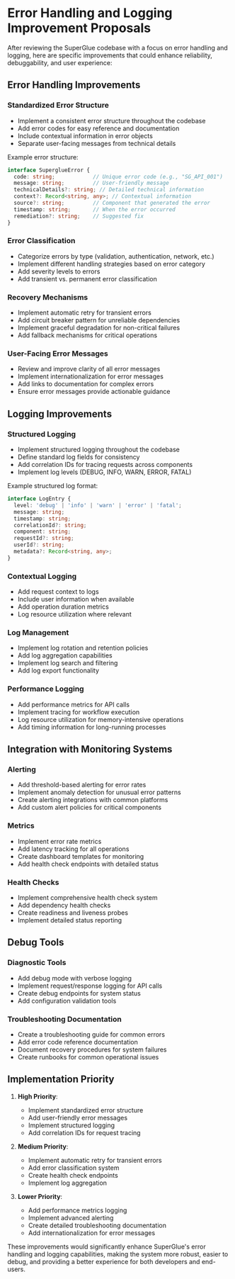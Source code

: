 # Error Handling and Logging Improvement Proposals

After reviewing the SuperGlue codebase with a focus on error handling and logging, here are specific improvements that could enhance reliability, debuggability, and user experience:

## Error Handling Improvements

### Standardized Error Structure
- Implement a consistent error structure throughout the codebase
- Add error codes for easy reference and documentation
- Include contextual information in error objects
- Separate user-facing messages from technical details

Example error structure:
```typescript
interface SuperglueError {
  code: string;            // Unique error code (e.g., "SG_API_001")
  message: string;         // User-friendly message
  technicalDetails?: string; // Detailed technical information
  context?: Record<string, any>; // Contextual information
  source?: string;         // Component that generated the error
  timestamp: string;       // When the error occurred
  remediation?: string;    // Suggested fix
}
```

### Error Classification
- Categorize errors by type (validation, authentication, network, etc.)
- Implement different handling strategies based on error category
- Add severity levels to errors
- Add transient vs. permanent error classification

### Recovery Mechanisms
- Implement automatic retry for transient errors
- Add circuit breaker pattern for unreliable dependencies
- Implement graceful degradation for non-critical failures
- Add fallback mechanisms for critical operations

### User-Facing Error Messages
- Review and improve clarity of all error messages
- Implement internationalization for error messages
- Add links to documentation for complex errors
- Ensure error messages provide actionable guidance

## Logging Improvements

### Structured Logging
- Implement structured logging throughout the codebase
- Define standard log fields for consistency
- Add correlation IDs for tracing requests across components
- Implement log levels (DEBUG, INFO, WARN, ERROR, FATAL)

Example structured log format:
```typescript
interface LogEntry {
  level: 'debug' | 'info' | 'warn' | 'error' | 'fatal';
  message: string;
  timestamp: string;
  correlationId?: string;
  component: string;
  requestId?: string;
  userId?: string;
  metadata?: Record<string, any>;
}
```

### Contextual Logging
- Add request context to logs
- Include user information when available
- Add operation duration metrics
- Log resource utilization where relevant

### Log Management
- Implement log rotation and retention policies
- Add log aggregation capabilities
- Implement log search and filtering
- Add log export functionality

### Performance Logging
- Add performance metrics for API calls
- Implement tracing for workflow execution
- Log resource utilization for memory-intensive operations
- Add timing information for long-running processes

## Integration with Monitoring Systems

### Alerting
- Add threshold-based alerting for error rates
- Implement anomaly detection for unusual error patterns
- Create alerting integrations with common platforms
- Add custom alert policies for critical components

### Metrics
- Implement error rate metrics
- Add latency tracking for all operations
- Create dashboard templates for monitoring
- Add health check endpoints with detailed status

### Health Checks
- Implement comprehensive health check system
- Add dependency health checks
- Create readiness and liveness probes
- Implement detailed status reporting

## Debug Tools

### Diagnostic Tools
- Add debug mode with verbose logging
- Implement request/response logging for API calls
- Create debug endpoints for system status
- Add configuration validation tools

### Troubleshooting Documentation
- Create a troubleshooting guide for common errors
- Add error code reference documentation
- Document recovery procedures for system failures
- Create runbooks for common operational issues

## Implementation Priority

1. **High Priority**:
   - Implement standardized error structure
   - Add user-friendly error messages
   - Implement structured logging
   - Add correlation IDs for request tracing

2. **Medium Priority**:
   - Implement automatic retry for transient errors
   - Add error classification system
   - Create health check endpoints
   - Implement log aggregation

3. **Lower Priority**:
   - Add performance metrics logging
   - Implement advanced alerting
   - Create detailed troubleshooting documentation
   - Add internationalization for error messages

These improvements would significantly enhance SuperGlue's error handling and logging capabilities, making the system more robust, easier to debug, and providing a better experience for both developers and end-users.